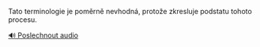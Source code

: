 
Tato terminologie je poměrně nevhodná, protože zkresluje podstatu tohoto procesu.

[🔊 Poslechnout audio](/data/7-paragraphs/audio/chapter_122/para_005-Tato-terminologie-je-pomrn-nevhodn-protoe-zkr.mp3)
